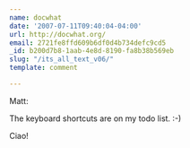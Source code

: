 ```yaml
---
name: docwhat
date: '2007-07-11T09:40:04-04:00'
url: http://docwhat.org/
email: 2721fe8ffd609b6df0d4b734defc9cd5
_id: b200d7b8-1aab-4e8d-8190-fa8b38b569eb
slug: "/its_all_text_v06/"
template: comment

---
```


Matt:
  
The keyboard shortcuts are on my todo list. :-)

Ciao!
